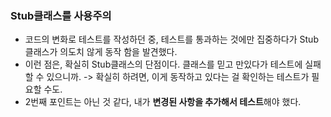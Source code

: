 ### Stub클래스를 사용주의
- 코드의 변화로 테스트를 작성하던 중, 테스트를 통과하는 것에만 집중하다가 Stub 클래스가 의도치 않게 동작 함을 발견했다.
- 이런 점은, 확실히 Stub클래스의 단점이다. 클래스를 믿고 만있다가 테스트에 실패 할 수 있으니까. -> 확실히 하려면, 이게 동작하고 있다는 걸 확인하는 테스트가 필요할 수도.
- 2번째 포인트는 아닌 것 같다, 내가 **변경된 사항을 추가해서 테스트**해야 했다.
